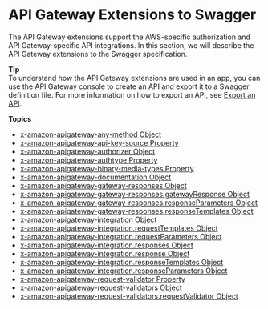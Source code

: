 # API Gateway Extensions to Swagger<a name="api-gateway-swagger-extensions"></a>

 The API Gateway extensions support the AWS\-specific authorization and API Gateway\-specific API integrations\. In this section, we will describe the API Gateway extensions to the Swagger specification\. 

**Tip**  
 To understand how the API Gateway extensions are used in an app, you can use the API Gateway console to create an API and export it to a Swagger definition file\. For more information on how to export an API, see [Export an API](api-gateway-export-api.md)\. 

**Topics**
+ [x\-amazon\-apigateway\-any\-method Object](api-gateway-swagger-extensions-any-method.md)
+ [x\-amazon\-apigateway\-api\-key\-source Property](api-gateway-swagger-extensions-api-key-source.md)
+ [x\-amazon\-apigateway\-authorizer Object](api-gateway-swagger-extensions-authorizer.md)
+ [x\-amazon\-apigateway\-authtype Property](api-gateway-swagger-extensions-authtype.md)
+ [x\-amazon\-apigateway\-binary\-media\-types Property](api-gateway-swagger-extensions-binary-media-types.md)
+ [x\-amazon\-apigateway\-documentation Object](api-gateway-swagger-extensions-documentation.md)
+ [x\-amazon\-apigateway\-gateway\-responses Object](api-gateway-swagger-extensions-gateway-responses.md)
+ [x\-amazon\-apigateway\-gateway\-responses\.gatewayResponse Object](api-gateway-swagger-extensions-gateway-responses.gatewayResponse.md)
+ [x\-amazon\-apigateway\-gateway\-responses\.responseParameters Object](api-gateway-swagger-extensions-gateway-responses.responseParameters.md)
+ [x\-amazon\-apigateway\-gateway\-responses\.responseTemplates Object](api-gateway-swagger-extensions-gateway-responses.responseTemplates.md)
+ [x\-amazon\-apigateway\-integration Object](api-gateway-swagger-extensions-integration.md)
+ [x\-amazon\-apigateway\-integration\.requestTemplates Object](api-gateway-swagger-extensions-integration-requestTemplates.md)
+ [x\-amazon\-apigateway\-integration\.requestParameters Object](api-gateway-swagger-extensions-integration-requestParameters.md)
+ [x\-amazon\-apigateway\-integration\.responses Object](api-gateway-swagger-extensions-integration-responses.md)
+ [x\-amazon\-apigateway\-integration\.response Object](api-gateway-swagger-extensions-integration-response.md)
+ [x\-amazon\-apigateway\-integration\.responseTemplates Object](api-gateway-swagger-extensions-integration-responseTemplates.md)
+ [x\-amazon\-apigateway\-integration\.responseParameters Object](api-gateway-swagger-extensions-integration-responseParameters.md)
+ [x\-amazon\-apigateway\-request\-validator Property](api-gateway-swagger-extensions-request-validator.md)
+ [x\-amazon\-apigateway\-request\-validators Object](api-gateway-swagger-extensions-request-validators.md)
+ [x\-amazon\-apigateway\-request\-validators\.requestValidator Object](api-gateway-swagger-extensions-request-validators.requestValidator.md)